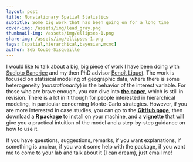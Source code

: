 ```yaml
---
layout: post
title: Nonstationary Spatial Statistics
subtitle: Some big work that has been going on for a long time
cover-img: /assets/img/lead_gray.png
thumbnail-img: /assets/img/ellipses-1.png
share-img: /assets/img/ellipses-1.png
tags: [spatial,hierarchical,bayesian,mcmc]
author: Seb Coube-Sisqueille
---
```


I would like to talk about a big, big piece of work I have been doing with [Sudipto Banerjee](http://sudipto.bol.ucla.edu/) and my then PhD advisor [Benoît Liquet](https://researchers.mq.edu.au/en/persons/benoit-liquet-weiland). The work is focused on statisical modeling of geographic data, where there is some heterogeneity (*nonstationarity*) in the behavior of the interest variable. For those who are brave enough, you can dive into [**the paper**](https://arxiv.org/abs/2203.11873), which is still in revision. There is a lot in it though for people interested in hierarchical modeling, in particular concerning Monte-Carlo strategies. However, if you are more interested in case studies, you can go to the [**GitHub page**](https://github.com/SebastienCoube/Nonstat-NNGP), then download a **R package** to install on your machine, and a **vignette** that will give you a practical intuition of the model and a step-by-step guidance on how to use it. 

If you have questions, suggestions, remarks, if you want explanations, if something is unclear, if you want some help with the package, if you want me to come to your lab and talk about it (I can dream), just email me! 
